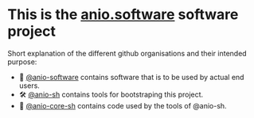 # This is the [anio.software](https://anio.software) software project

Short explanation of the different github organisations and their intended purpose:

- 🧑 [@anio-software](https://github.com/anio-software) contains software that is to be used by actual end users.
- 🛠️ [@anio-sh](https://github.com/anio-sh) contains tools for bootstraping this project.
- 📗 [@anio-core-sh](https://github.com/anio-core-sh) contains code used by the tools of @anio-sh.

<!--

**Here are some ideas to get you started:**

🙋‍♀️ A short introduction - what is your organization all about?
🌈 Contribution guidelines - how can the community get involved?
👩‍💻 Useful resources - where can the community find your docs? Is there anything else the community should know?
🍿 Fun facts - what does your team eat for breakfast?
🧙 Remember, you can do mighty things with the power of [Markdown](https://docs.github.com/github/writing-on-github/getting-started-with-writing-and-formatting-on-github/basic-writing-and-formatting-syntax)
-->
